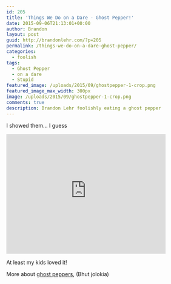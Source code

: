 ```yaml
---
id: 205
title: 'Things We Do on a Dare - Ghost Pepper!'
date: 2015-09-06T21:13:01+00:00
author: Brandon
layout: post
guid: http://brandonlehr.com/?p=205
permalink: /things-we-do-on-a-dare-ghost-pepper/
categories:
  - foolish
tags:
  - Ghost Pepper
  - on a dare
  - Stupid
featured_image: /uploads/2015/09/ghostpepper-1-crop.png
featured_image_max_width: 300px
image: /uploads/2015/09/ghostpepper-1-crop.png
comments: true
description: Brandon Lehr foolishly eating a ghost pepper
---
```

I showed them&#8230; I guess

<div class="embed-responsive embed-responsive-16by9">
    <iframe width="420" height="315" class="embed-responsive-item" src="https://www.youtube.com/embed/GevRzh4aoIU" frameborder="0" allowfullscreen></iframe>
</div>


At least my kids loved it!

More about <a href="https://en.wikipedia.org/wiki/Bhut_jolokia" target="_blank">ghost peppers</a>, (Bhut jolokia)
